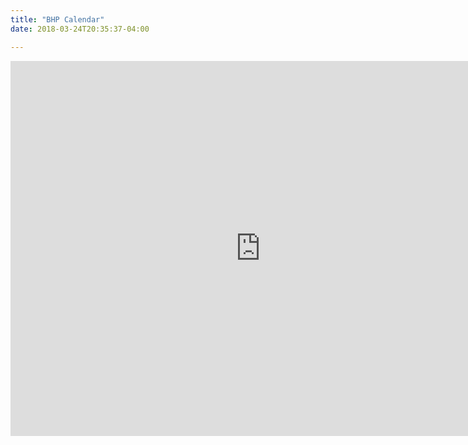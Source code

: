 ```yaml
---
title: "BHP Calendar"
date: 2018-03-24T20:35:37-04:00

---
```


<iframe src="https://calendar.google.com/calendar/embed?src=u7gn9lcchna41o60obhpisamu8%40group.calendar.google.com&ctz=America%2FNew_York" style="border: 0" width="800" height="600" frameborder="0" scrolling="no"></iframe>
